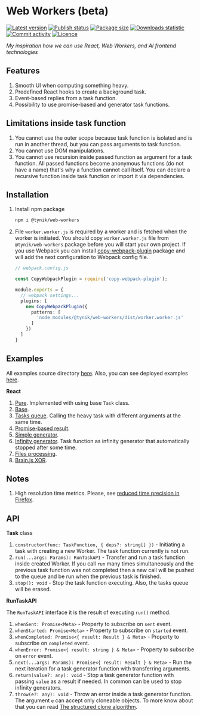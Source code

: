# Web Workers (beta)

[![Latest version](https://img.shields.io/npm/v/@tynik/web-workers)](https://www.npmjs.com/package/@tynik/web-workers)
[![Publish status](https://github.com/Tynik/web-workers/actions/workflows/publish.yml/badge.svg)](https://github.com/Tynik/web-workers/actions/workflows/publish.yml)
[![Package size](https://img.shields.io/bundlephobia/minzip/@tynik/web-workers)](https://www.npmjs.com/package/@tynik/web-workers)
[![Downloads statistic](https://img.shields.io/npm/dm/@tynik/web-workers)](https://www.npmjs.com/package/@tynik/web-workers)
[![Commit activity](https://img.shields.io/github/commit-activity/m/tynik/web-workers)](https://www.npmjs.com/package/@tynik/web-workers)
[![Licence](https://img.shields.io/npm/l/@tynik/web-workers)](https://www.npmjs.com/package/@tynik/web-workers)

*My inspiration how we can use React, Web Workers, and AI frontend technologies*

## Features

1. Smooth UI when computing something heavy.
2. Predefined React hooks to create a background task.
3. Event-based replies from a task function.
4. Possibility to use promise-based and generator task functions.

## Limitations inside task function

1. You cannot use the outer scope because task function is isolated and is run in another thread, but you can pass arguments to task function.
2. You cannot use DOM manipulations.
3. You cannot use recursion inside passed function as argument for a task function. All passed functions become anonymous functions (do not have a name) that's why a function cannot call itself. You can declare a recursive function inside task function or import it via dependencies.

## Installation

1. Install npm package

    ```bash
    npm i @tynik/web-workers
    ```

2. File `worker.worker.js` is required by a worker and is fetched when the worker is initiated. You should copy `worker.worker.js` file from `@tynik/web-workers` package before you will start your own project. If you use Webpack you can install [copy-webpack-plugin](https://webpack.js.org/plugins/copy-webpack-plugin/) package and will add the next configuration to Webpack config file.

    ```typescript
    // webpack.config.js
    
    const CopyWebpackPlugin = require('copy-webpack-plugin');
    
    module.exports = {
      // webpack settings...
      plugins: [
        new CopyWebpackPlugin({
          patterns: [
            'node_modules/@tynik/web-workers/dist/worker.worker.js'
          ]
        })
      ]
    }
    ```

## Examples

All examples source directory [here](examples/src).
Also, you can see deployed examples [here](https://tynik.github.io/web-workers/#/).

**React**

1. [Pure](/examples/src/React/ReactPureExample/ReactPureExample.tsx). Implemented with using base `Task` class. 
1. [Base](/examples/src/React/ReactBaseExample/ReactBaseExample.tsx).
1. [Tasks queue](/examples/src/React/ReactTasksQueueExample/ReactTasksQueueExample.tsx). Calling the heavy task with different arguments at the same time.
1. [Promise-based result](/examples/src/React/ReactPromiseResultExample/ReactPromiseResultExample.tsx).
1. [Simple generator](/examples/src/React/ReactSimpleGeneratorExample/ReactSimpleGeneratorExample.tsx).
1. [Infinity generator](/examples/src/React/ReactInfGeneratorExample/ReactInfGeneratorExample.tsx). Task function as infinity generator that automatically stopped after some time.
1. [Files processing](/examples/src/React/ReactFilesProcessingExample/ReactFilesProcessingExample.tsx).
1. [Brain.js XOR](/examples/src/React/ReactBrainJsXORExample/ReactBrainJsXORExample.tsx).

## Notes

1. High resolution time metrics. Please, see [reduced time precision in Firefox](https://developer.mozilla.org/en-US/docs/Web/API/Performance/now#reduced_time_precision).

## API

**Task** class

1. `constructor(func: TaskFunction, { deps?: string[] })` - Initiating a task with creating a new Worker. The task function currently is not run.
1. `run(...args: Params): RunTaskAPI` - Transfer and run a task function inside created Worker. If you call `run` many times simultaneously and the previous task function was not completed then a new call will be pushed to the queue and be run when the previous task is finished.
1. `stop(): void` - Stop the task function executing. Also, the tasks queue will be erased.

**RunTaskAPI**

The `RunTaskAPI` interface it is the result of executing `run()` method.

1. `whenSent: Promise<Meta>` - Property to subscribe on `sent` event.
1. `whenStarted: Promise<Meta>` - Property to subscribe on `started` event.
1. `whenCompleted: Promise<{ result: Result } & Meta>` - Property to subscribe on `completed` event.
1. `whenError: Promise<{ result: string } & Meta>` - Property to subscribe on `error` event.
1. `next(...args: Params): Promise<{ result: Result } & Meta>` - Run the next iteration for a task generator function with transferring arguments.
1. `return(value?: any): void` - Stop a task generator function with passing `value` as a result if needed. In common can be used to stop infinity generators.
1. `throw(e?: any): void` - Throw an error inside a task generator function. The argument `e` can accept only cloneable objects. To more know about that you can read [The structured clone algorithm](https://developer.mozilla.org/en-US/docs/Web/API/Web_Workers_API/Structured_clone_algorithm).

